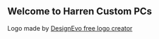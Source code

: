 ## Welcome to Harren Custom PCs


<div>Logo made by <a href="https://www.designevo.com/" title="Free Online Logo Maker">DesignEvo free logo creator</a></div>
